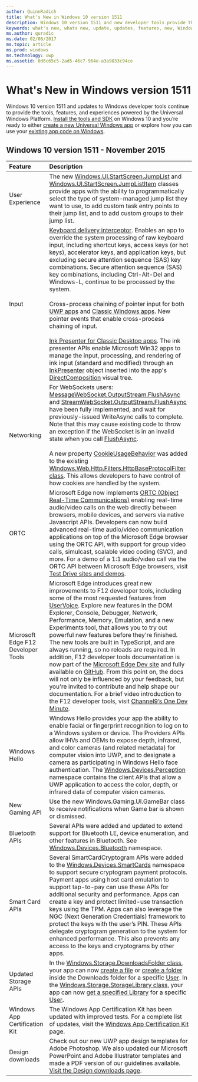 ---author: QuinnRadich
title: What's New in Windows 10 version 1511
description: Windows 10 version 1511 and new developer tools provide the tools, features, and experiences powered by the new Universal Windows Platform.
keywords: what's new, whats new, update, updates, features, new, Windows 10, 1511, November
ms.author: quradic
ms.date: 02/08/2017
ms.topic: article
ms.prod: windows
ms.technology: uwp
ms.assetid: 0d6c65c5-2ad5-46c7-964e-a3a9833c94ce
---# What's New in Windows version 1511Windows 10 version 1511 and updates to Windows developer tools continue to provide the tools, features, and experiences powered by the Universal Windows Platform. [Install the tools and SDK](http://go.microsoft.com/fwlink/?LinkId=821431) on Windows 10 and you’re ready to either [create a new Universal Windows app](https://msdn.microsoft.com/library/windows/apps/bg124288) or explore how you can use your [existing app code on Windows](https://msdn.microsoft.com/library/windows/apps/mt238321).## Windows 10 version 1511 - November 2015Feature | Description :---- | :---- User Experience | The new [Windows.UI.StartScreen.JumpList](https://msdn.microsoft.com/library/windows/apps/windows.ui.startscreen.aspx) and [Windows.UI.StartScreen.JumpListItem](https://msdn.microsoft.com/library/windows/apps/windows.ui.startscreen.aspx) classes provide apps with the ability to programmatically select the type of system-managed jump list they want to use, to add custom task entry points to their jump list, and to add custom groups to their jump list. Input | [Keyboard delivery interceptor](https://msdn.microsoft.com/library/windows/apps/windows.ui.input.keyboarddeliveryinterceptor.aspx). Enables an app to override the system processing of raw keyboard input, including shortcut keys, access keys (or hot keys), accelerator keys, and application keys, but excluding secure attention sequence (SAS) key combinations. Secure attention sequence (SAS) key combinations, including Ctrl-Alt-Del and Windows-L, continue to be processed by the system. <br /><br />Cross-process chaining of pointer input for both [UWP apps](https://msdn.microsoft.com/library/windows/apps/windows.ui.core.corewindow.aspx) and [Classic Windows apps](https://msdn.microsoft.com/library/windows/desktop/hh454903(v=vs.85).aspx). New pointer events that enable cross-process chaining of input. <br /><br />[Ink Presenter for Classic Desktop apps](https://msdn.microsoft.com/library/windows/desktop/mt622165(v=vs.85).aspx). The ink presenter APIs enable Microsoft Win32 apps to manage the input, processing, and rendering of ink input (standard and modified) through an [InkPresenter](https://msdn.microsoft.com/library/windows/desktop/windows.ui.input.inking.inkpresenter.aspx) object inserted into the app's [DirectComposition](https://msdn.microsoft.com/library/windows/desktop/hh437371(v=vs.85).aspx) visual tree.Networking | For WebSockets users: [MessageWebSocket.OutputStream.FlushAsync](https://msdn.microsoft.com/library/windows/apps/windows.storage.streams.datawriter.flushasync.aspx) and [StreamWebSocket.OutputStream.FlushAsync](https://msdn.microsoft.com/library/windows/apps/windows.storage.streams.datawriter.flushasync.aspx) have been fully implemented, and wait for previously-issued WriteAsync calls to complete. Note that this may cause existing code to throw an exception if the WebSocket is in an invalid state when you call [FlushAsync](https://msdn.microsoft.com/library/windows/apps/windows.storage.streams.datawriter.flushasync.aspx). <br /><br />A new property [CookieUsageBehavior](https://msdn.microsoft.com/library/windows/apps/windows.web.http.filters.httpbaseprotocolfilter.aspx) was added to the existing [Windows.Web.Http.Filters.HttpBaseProtocolFilter class](https://msdn.microsoft.com/library/windows/apps/windows.web.http.filters.httpbaseprotocolfilter.aspx). This allows developers to have control of how cookies are handled by the system.ORTC | Microsoft Edge now implements [ORTC (Object Real-Time Communications)](https://msdn.microsoft.com/library/mt433097(v=vs.85).aspx) enabling real-time audio/video calls on the web directly between browsers, mobile devices, and servers via native Javascript APIs. Developers can now build advanced real-time audio/video communication applications on top of the Microsoft Edge browser using the ORTC API, with support for group video calls, simulcast, scalable video coding (SVC), and more. For a demo of a 1:1 audio/video call via the ORTC API between Microsoft Edge browsers, visit [Test Drive sites and demos](https://developer.microsoft.com/microsoft-edge/testdrive/demos/ortcdemo/).Microsoft Edge F12 Developer Tools | Microsoft Edge introduces great new improvements to F12 developer tools, including some of the most requested features from [UserVoice](https://wpdev.uservoice.com/forums/257854-microsoft-edge-developer). Explore new features in the DOM Explorer, Console, Debugger, Network, Performance, Memory, Emulation, and a new Experiments tool, that allows you to try out powerful new features before they're finished. The new tools are built in TypeScript, and are always running, so no reloads are required. In addition, F12 developer tools documentation is now part of the [Microsoft Edge Dev site](https://developer.microsoft.com/microsoft-edge/) and fully available on [GitHub](https://github.com/MicrosoftEdge/MicrosoftEdge-Documentation). From this point on, the docs will not only be influenced by your feedback, but you're invited to contribute and help shape our documentation. For a brief video introduction to the F12 developer tools, visit [Channel9’s One Dev Minute](https://channel9.msdn.com/Blogs/One-Dev-Minute/Microsoft-Edge-F12-tools).Windows Hello | Windows Hello provides your app the ability to enable facial or fingerprint recognition to log on to a Windows system or device. The Providers APIs allow IHVs and OEMs to expose depth, infrared, and color cameras (and related metadata) for computer vision into UWP, and to designate a camera as participating in Windows Hello face authentication. The [Windows.Devices.Perception](https://msdn.microsoft.com/library/windows/apps/windows.devices.perception.aspx) namespace contains the client APIs that allow a UWP application to access the color, depth, or infrared data of computer vision cameras.New Gaming API | Use the new Windows.Gaming.UI.GameBar class to receive notifications when Game bar is shown or dismissed.Bluetooth APIs | Several APIs were added and updated to extend support for Bluetooth LE, device enumeration, and other features in Bluetooth. See [Windows.Devices.Bluetooth](https://msdn.microsoft.com/library/windows/apps/windows.devices.bluetooth.aspx) namespace.Smart Card APIs | Several SmartCardCryptogram APIs were added to the [Windows.Devices.SmartCards](https://msdn.microsoft.com/library/windows/apps/windows.devices.smartcards.aspx) namespace to support secure cryptogram payment protocols. Payment apps using host card emulation to support tap-to-pay can use these APIs for additional security and performance. Apps can create a key and protect limited-use transaction keys using the TPM. Apps can also leverage the NGC (Next Generation Credentials) framework to protect the keys with the user’s PIN. These APIs delegate cryptogram generation to the system for enhanced performance. This also prevents any access to the keys and cryptograms by other apps.Updated Storage APIs | In the [Windows.Storage.DownloadsFolder class](https://msdn.microsoft.com/library/windows/apps/windows.storage.downloadsfolder.aspx), your app can now [create a file](https://msdn.microsoft.com/library/windows/apps/windows.storage.downloadsfolder.createfileforuserasync.aspx) or [create a folder](https://msdn.microsoft.com/library/windows/apps/windows.storage.downloadsfolder.createfolderforuserasync.aspx) inside the Downloads folder for a specific [User](https://msdn.microsoft.com/library/windows/apps/windows.system.user.aspx). In the [Windows.Storage.StorageLibrary class](https://msdn.microsoft.com/library/windows/apps/windows.storage.storagelibrary.aspx), your app can now [get a specified Library](https://msdn.microsoft.com/library/windows/apps/windows.storage.storagelibrary.getlibraryforuserasync.aspx) for a specific [User](https://msdn.microsoft.com/library/windows/apps/windows.system.user.aspx).Windows App Certification Kit | The Windows App Certification Kit has been updated with improved tests. For a complete list of updates, visit the [Windows App Certification Kit](https://developer.microsoft.com/windows/develop/app-certification-kit) page.Design downloads | Check out our new UWP app design templates for Adobe Photoshop. We also updated our Microsoft PowerPoint and Adobe Illustrator templates and made a PDF version of our guidelines available. [Visit the Design downloads page](https://developer.microsoft.com/windows/design/assets).